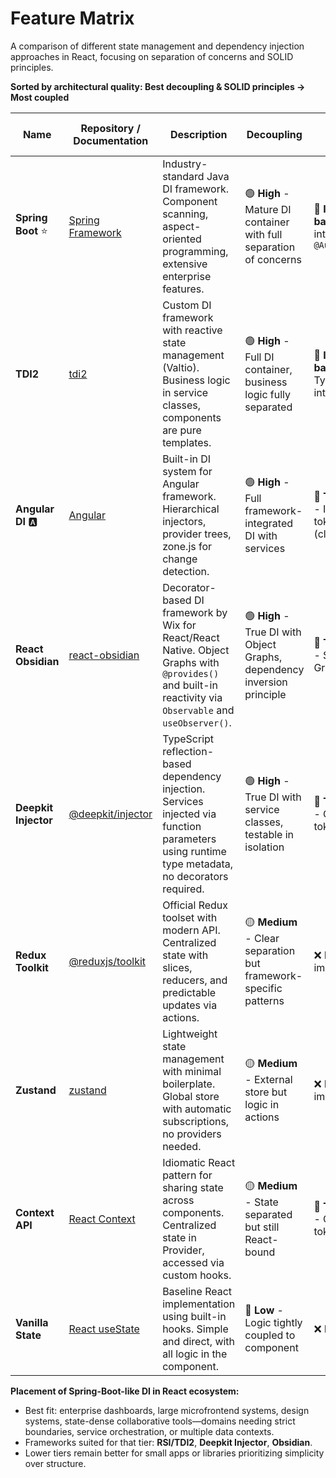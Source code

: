 # Feature Matrix

A comparison of different state management and dependency injection approaches in React, focusing on separation of concerns and SOLID principles.

**Sorted by architectural quality: Best decoupling & SOLID principles → Most coupled**

| Name | Repository / Documentation | Description | Decoupling | DI Type | Reactivity | Boilerplate | Dependency Resolution Mechanism | Injection Strategy |
|------|---------------------------|-------------|------------|---------|------------|-------------|----------------------|---------------------|
| **Spring Boot** ⭐ | [Spring Framework](https://spring.io/projects/spring-boot) | Industry-standard Java DI framework. Component scanning, aspect-oriented programming, extensive enterprise features. | 🟢 **High** - Mature DI container with full separation of concerns | 🎨 **Interface-based** - Java interfaces with `@Autowired` | N/A - Backend framework | 🟢 **Minimal** - Add `@Component`/`@Service` annotations, component scanning | DI Container - **Auto-discovery** via component scanning | **By Type/Name** - Constructor injection with `@Autowired`, optional `@Qualifier` |
| **TDI2** | [tdi2](https://github.com/7frank/tdi2) | Custom DI framework with reactive state management (Valtio). Business logic in service classes, components are pure templates. | 🟢 **High** - Full DI container, business logic fully separated | 🎨 **Interface-based** - TypeScript interfaces | Framework Reactive (Valtio) | 🟢 **Minimal** - Wrap with `<DIProvider>`, add `@Service()` decorator | DI Container - **Auto-discovery** via `@Service()` decorator | **By Interface** - Automatic via `Inject<Interface>` marker |
| **Angular DI** 🅰️ | [Angular](https://angular.dev/guide/di) | Built-in DI system for Angular framework. Hierarchical injectors, provider trees, zone.js for change detection. | 🟢 **High** - Full framework-integrated DI with services | 🔑 **Token-based** - Injection tokens (classes/strings) | Framework Reactive (RxJS + Signals) | 🟡 **Moderate** - Add `@Injectable()`, declare in providers array | DI Container - Manual provider registration in modules/components | **By Type/Token** - Constructor injection with types or `InjectionToken` |
| **React Obsidian** | [react-obsidian](https://github.com/wix-incubator/obsidian) | Decorator-based DI framework by Wix for React/React Native. Object Graphs with `@provides()` and built-in reactivity via `Observable` and `useObserver()`. | 🟢 **High** - True DI with Object Graphs, dependency inversion principle | 🔑 **Token-based** - String keys in Graph | Framework Reactive (Observable) | 🟢 **Minimal** - Create ObjectGraph with `@provides()` methods, no wrapper needed | DI Container - Manual `@provides()` factory methods in ObjectGraph | **By Name** - Automatic via string key in `DependenciesOf<>` |
| **Deepkit Injector** | [@deepkit/injector](https://github.com/deepkit/deepkit-framework) | TypeScript reflection-based dependency injection. Services injected via function parameters using runtime type metadata, no decorators required. | 🟢 **High** - True DI with service classes, testable in isolation | 🎯 **Type-based** - Class types as tokens | Manual Subscription | 🟢 **Minimal** - Wrap with `<ServiceContainer>`, list providers array | DI Container - Manual provider registration, runtime resolution | **By Type** - Automatic via function param types |
| **Redux Toolkit** | [@reduxjs/toolkit](https://redux-toolkit.js.org/) | Official Redux toolset with modern API. Centralized state with slices, reducers, and predictable updates via actions. | 🟡 **Medium** - Clear separation but framework-specific patterns | ❌ No DI - Direct imports | External Library (Immer + subscriptions) | 🟡 **Moderate** - Create slices, configure store, wrap with `<Provider>` | Manual Dependency Management - Slice + store config | Manual - Hook-based selectors |
| **Zustand** | [zustand](https://github.com/pmndrs/zustand) | Lightweight state management with minimal boilerplate. Global store with automatic subscriptions, no providers needed. | 🟡 **Medium** - External store but logic in actions | ❌ No DI - Direct imports | External Library (Proxy-based) | 🟡 **Moderate** - Create store with `create()`, no providers needed | Manual Dependency Management - Store definition | Manual - Direct import of store hook |
| **Context API** | [React Context](https://react.dev/reference/react/createContext) | Idiomatic React pattern for sharing state across components. Centralized state in Provider, accessed via custom hooks. | 🟡 **Medium** - State separated but still React-bound | 🔑 **Token-based** - Context as token | React Built-in (Context + useState) | 🔴 **Heavy** - Wrap with `<Provider>` for each context, create context, custom hooks | Manual Dependency Management - Manual Provider/Context nesting | Manual - `useContext()` hook-based retrieval from Context |
| **Vanilla State** | [React useState](https://react.dev/reference/react/useState) | Baseline React implementation using built-in hooks. Simple and direct, with all logic in the component. | 🔴 **Low** - Logic tightly coupled to component | ❌ No DI | React Built-in (useState) | 🟢 **Minimal** - Just hooks in component, no setup | Direct instantiation | N/A - No autowiring |



**Placement of Spring-Boot-like DI in React ecosystem:**

* Best fit: enterprise dashboards, large microfrontend systems, design systems, state-dense collaborative tools—domains needing strict boundaries, service orchestration, or multiple data contexts.
* Frameworks suited for that tier: **RSI/TDI2**, **Deepkit Injector**, **Obsidian**.
* Lower tiers remain better for small apps or libraries prioritizing simplicity over structure.
